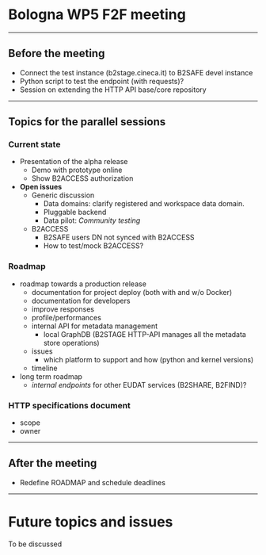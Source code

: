 # Bologna WP5 F2F meeting

---

## Before the meeting
- Connect the test instance (b2stage.cineca.it) to B2SAFE devel instance
- Python script to test the endpoint (with requests)?
- Session on extending the HTTP API base/core repository

---

## Topics for the parallel sessions 

### Current state
- Presentation of the alpha release
    + Demo with prototype online
    + Show B2ACCESS authorization
- **Open issues**
    - Generic discussion
        + Data domains: clarify registered and workspace data domain.
        + Pluggable backend
        + Data pilot: *Community testing*
    - B2ACCESS
        + B2SAFE users DN not synced with B2ACCESS
        + How to test/mock B2ACCESS?


### Roadmap
- roadmap towards a production release
    + documentation for project deploy (both with and w/o Docker)
    + documentation for developers
    + improve responses
    + profile/performances
    + internal API for metadata management 
        * local GraphDB (B2STAGE HTTP-API manages all the metadata store operations)
    + issues
        * which platform to support and how (python and kernel versions)
    + timeline
- long term roadmap
   +   *internal endpoints* for other EUDAT services (B2SHARE, B2FIND)?


### HTTP specifications document
[//]: # (Comment: Generic or specific for B2STAGE?)
- scope 
- owner


---

## After the meeting
- Redefine ROADMAP and schedule deadlines

---

# Future topics and issues

To be discussed


[//]: # (- documentation for project deploy)
[//]: # (- unittest)
[//]: # (    + refactor all code that is duplicated [repeated put and post, json dumps])
[//]: # (    + mock test b2access handshake)
[//]: # (    + proxy refresh)
[//]: # (- performances)
[//]: # (    + profile)
[//]: # (    + benchmark)
[//]: # (    + cache)
[//]: # (    + load balancing proxy)
[//]: # (- improve responses)
[//]: # (    + create a standard bearer-token response)
[//]: # (    + also a better standard for all resources responses)
[//]: # (    + add one example of api call with curl inside login output Meta)
[//]: # (- allow configuration files/options)
[//]: # (    + set at docker level across containers)
[//]: # (- Look into `TO FIX` labeled notes inside the code)
[//]: # (- iRODS related)
[//]: # (    + test python official driver with python3)
[//]: # (    + irods 4.2)
[//]: # (    + add irods 4.2 b2safe rules with python new rule engine)
